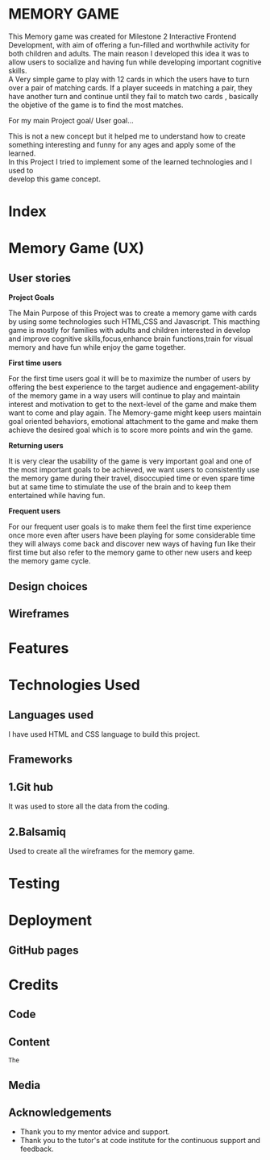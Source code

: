 # MEMORY GAME 

This Memory game was created for Milestone 2 Interactive Frontend Development, with 
aim of offering a fun-filled and worthwhile activity for both children and adults.
The main reason I developed this idea it was to allow users to socialize and having fun 
while developing important cognitive skills.  
A Very simple game to play with 12 cards in which the users have to turn over a pair 
of matching cards. If a player suceeds in matching a pair, they have another turn and
continue until they fail to match two cards , basically the objetive of the game is to find the most matches.  
  
For my main Project goal/ User goal...   

This is not a new concept but it helped me to understand how to create something 
interesting and funny for any ages and apply some of the learned.    
In this Project I tried to implement some of the learned technologies  and I used to  
develop this game concept.  


# Index 

# Memory Game (UX)   
 ##  User stories 

__Project Goals__ 

The Main Purpose of this Project was to create a memory game with cards by using some technologies such HTML,CSS and Javascript. This macthing game is mostly for families with adults and children interested in develop and improve cognitive skills,focus,enhance brain functions,train for visual memory and have fun while enjoy the game together.    

     
__First time users__ 
      
For the first time users goal it will be to maximize the number of users by offering the best experience to the target audience and engagement-ability of the memory game in a way users will continue to play and maintain interest and motivation to get to the next-level of the game and make them want to come and play again.
The Memory-game might keep users maintain goal oriented behaviors, emotional
attachment to the game and make them achieve the desired goal which is to score more
points and win the game.

__Returning users__ 

It is very clear the usability of the game is very important goal and one of the most important goals to be achieved, we want users to consistently use the memory game during their travel, disoccupied time or even spare time but at same time to stimulate the use of the brain and to keep them entertained while having fun. 

__Frequent users__ 
     
For our frequent user goals is to make them feel the first time experience once more even after users have been playing for some considerable time they will always come back and discover new ways of having fun like their first time but also refer to the  memory game to other new users and keep the memory game cycle.
    
     

## Design choices 





## Wireframes 


# Features 


# Technologies Used 
## Languages used
   I have used HTML and CSS language to build this project. 


## Frameworks 
 ## 1.Git hub
   It was used to store all the data from the coding. 

 ## 2.Balsamiq 
   Used to create all the wireframes for the memory game.  

 # Testing 


 # Deployment 
 ## GitHub pages 



 # Credits 

 ## Code  



 ## Content 
    The 



 ## Media 
    


 ## Acknowledgements  
  * Thank you to my mentor advice and support. 
  * Thank you to the tutor's at code institute for the continuous support and feedback.   
       